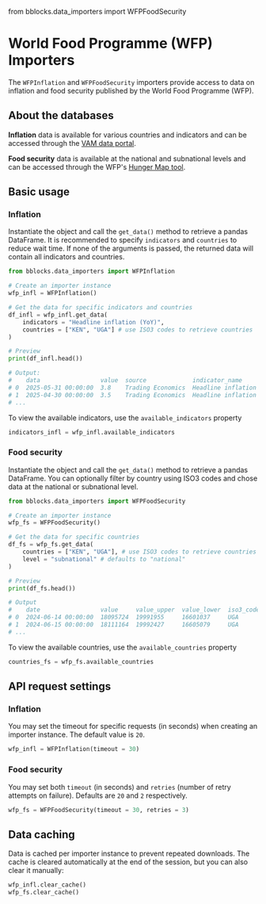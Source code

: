 from bblocks.data_importers import WFPFoodSecurity

# World Food Programme (WFP) Importers

The `WFPInflation` and `WFPFoodSecurity` importers provide access to data on inflation and food security published by 
the World Food Programme (WFP).

## About the databases

**Inflation** data is available for various countries and indicators and can be accessed through the 
[VAM data portal](https://dataviz.vam.wfp.org/economic/inflation).

**Food security** data is available at the national and subnational levels and can be accessed through the WFP's 
[Hunger Map tool](https://hungermap.wfp.org).

## Basic usage

### Inflation

Instantiate the object and call the `get_data()` method to retrieve a pandas DataFrame. It is recommended to specify 
`indicators` and `countries` to reduce wait time. If none of the arguments is passed, the returned data will 
contain all indicators and countries.

```python
from bblocks.data_importers import WFPInflation

# Create an importer instance
wfp_infl = WFPInflation()

# Get the data for specific indicators and countries
df_infl = wfp_infl.get_data(
    indicators = "Headline inflation (YoY)", 
    countries = ["KEN", "UGA"] # use ISO3 codes to retrieve countries
)

# Preview
print(df_infl.head())

# Output:
#    data                 value  source             indicator_name            iso3_code  country_name  unit           
# 0  2025-05-31 00:00:00  3.8    Trading Economics  Headline inflation (YoY)  UGA        Uganda        percent
# 1  2025-04-30 00:00:00  3.5    Trading Economics  Headline inflation (YoY)  UGA        Uganda        percent
# ...
```

To view the available indicators, use the `available_indicators` property

```python
indicators_infl = wfp_infl.available_indicators
```

### Food security

Instantiate the object and call the `get_data()` method to retrieve a pandas DataFrame. You can optionally filter by 
country using ISO3 codes and chose data at the national or subnational level. 

```python
from bblocks.data_importers import WFPFoodSecurity

# Create an importer instance
wfp_fs = WFPFoodSecurity()

# Get the data for specific countries
df_fs = wfp_fs.get_data(
    countries = ["KEN", "UGA"], # use ISO3 codes to retrieve countries
    level = "subnational" # defaults to "national"
)

# Preview
print(df_fs.head())

# Output
#    date                 value     value_upper  value_lower  iso3_code  country_name  indicator_name                             source
# 0  2024-06-14 00:00:00  18095724  19991955     16601037     UGA        Uganda        people with insufficient food consumption  World Food Programme
# 1  2024-06-15 00:00:00  18111164  19992427     16605079     UGA        Uganda        people with insufficient food consumption  World Food Programme
# ...
```

To view the available countries, use the `available_countries` property

```python
countries_fs = wfp_fs.available_countries
```

## API request settings

### Inflation

You may set the timeout for specific requests (in seconds) when creating an importer instance. The default value is `20`.

```python
wfp_infl = WFPInflation(timeout = 30)
```

### Food security
You may set both `timeout` (in seconds) and `retries` (number of retry attempts on failure). Defaults are `20` and `2`
respectively.

```python
wfp_fs = WFPFoodSecurity(timeout = 30, retries = 3)
```

## Data caching

Data is cached per importer instance to prevent repeated downloads. The cache is cleared automatically at the end of the
session, but you can also clear it manually:

```python
wfp_infl.clear_cache()
wfp_fs.clear_cache()
```